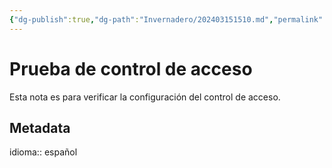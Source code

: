 ```yaml
---
{"dg-publish":true,"dg-path":"Invernadero/202403151510.md","permalink":"/invernadero/202403151510/","title":"Prueba de Control de Acceso","noteIcon":"\"0\"","created":"2024-03-15T15:10:07.261-06:00","updated":"2024-03-17T09:58:23.669-06:00"}
---
```


# Prueba de control de acceso
Esta nota es para verificar la configuración del control de acceso.

## Metadata

idioma:: español